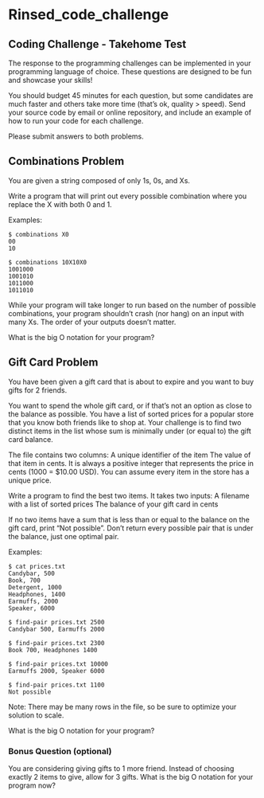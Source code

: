 # Rinsed_code_challenge

## Coding Challenge - Takehome Test
The response to the programming challenges can be implemented in your programming language of choice. These questions are designed to be fun and showcase your skills!

You should budget 45 minutes for each question, but some candidates are much faster and others take more time (that’s ok, quality > speed).
Send your source code by email or online repository, and include an example of how to run your code for each challenge.

Please submit answers to both problems.


## Combinations Problem
You are given a string composed of only 1s, 0s, and Xs.

Write a program that will print out every possible combination where you replace the X with both
0 and 1.

Examples:

```shell
$ combinations X0
00
10
```

```shell
$ combinations 10X10X0
1001000
1001010
1011000
1011010
```

While your program will take longer to run based on the number of possible combinations, your
program shouldn’t crash (nor hang) on an input with many Xs. The order of your outputs doesn’t matter.

What is the big O notation for your program?


## Gift Card Problem
You have been given a gift card that is about to expire and you want to buy gifts for 2 friends.

You want to spend the whole gift card, or if that’s not an option as close to the balance as
possible. You have a list of sorted prices for a popular store that you know both friends like to
shop at. Your challenge is to find two distinct items in the list whose sum is minimally under (or
equal to) the gift card balance.

The file contains two columns:
A unique identifier of the item
The value of that item in cents. It is always a positive integer that represents the price in
cents (1000 = $10.00 USD). You can assume every item in the store has a unique price.

Write a program to find the best two items. It takes two inputs:
A filename with a list of sorted prices
The balance of your gift card in cents

If no two items have a sum that is less than or equal to the balance on the gift card, print “Not
possible”. Don’t return every possible pair that is under the balance, just one optimal pair.

Examples:

```shell
$ cat prices.txt
Candybar, 500
Book, 700
Detergent, 1000
Headphones, 1400
Earmuffs, 2000
Speaker, 6000
```
```shell
$ find-pair prices.txt 2500
Candybar 500, Earmuffs 2000
```
```shell
$ find-pair prices.txt 2300
Book 700, Headphones 1400
```
```shell
$ find-pair prices.txt 10000
Earmuffs 2000, Speaker 6000
```
```shell
$ find-pair prices.txt 1100
Not possible
```

Note: There may be many​ rows in the file, so be sure to optimize your solution to scale.

What is the big O notation for your program?
### Bonus Question (optional)

You are considering giving gifts to 1 more friend. Instead of choosing exactly 2 items to give, allow for 3 gifts. What is the big O notation for your program now?
